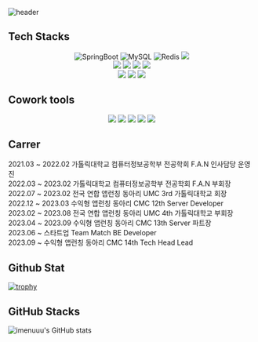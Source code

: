 ![header](https://capsule-render.vercel.app/api?type=wave&color=auto&height=300&section=header&text=HyunWoo%20LIM&fontSize=90)
## Tech Stacks
<div align="center">
<img alt=
"SpringBoot" src="https://img.shields.io/badge/SpringBoot-6DB33F?style=flat-square&logo=SpringBoot&logoColor=white"/>
<img alt="MySQL" src="https://img.shields.io/badge/MySQL-4479A1?style=flat-square&logo=MySQL&logoColor=white"/>
<img alt="Redis" src="https://img.shields.io/badge/Redis-DC382D?style=flat-square&logo=Redis&logoColor=white"/>
<img src="https://img.shields.io/badge/JSON Web Tokens-000000?style=flat-square&logo=JSON Web Tokens&logoColor=white"/>
</br>
<img src="https://img.shields.io/badge/Python-3776AB?style=flat-square&logo=Python&logoColor=white"/>
<img src="https://img.shields.io/badge/Linux-FCC624?style=flat-square&logo=Linux&logoColor=white"/>
<img src="https://img.shields.io/badge/Amazon AWS-FF9900?style=flat-square&logo=Amazon AWS&logoColor=white"/>
<img src="https://img.shields.io/badge/Amazon EC2-FF9900?style=flat-square&logo=Amazon EC2&logoColor=white"/>
</br>
<img src="https://img.shields.io/badge/Amazon RDS-527FFF?style=flat-square&logo=Amazon RDS&logoColor=white"/>
<img src="https://img.shields.io/badge/Amazon S3-569A31?style=flat-square&logo=Amazon S3&logoColor=white"/>
<img src="https://img.shields.io/badge/Travis CI-3EAAAF?style=flat-square&logo=Travis CI&logoColor=white"/>
</br>
</div>

## Cowork tools

<div align="center">
<img src="https://img.shields.io/badge/Swagger-85EA2D?style=flat-square&logo=Swagger&logoColor=white"/>
<img src="https://img.shields.io/badge/Notion-000000?style=flat-square&logo=Notion&logoColor=white"/>
<img src="https://img.shields.io/badge/Discord-5865F2?style=flat-square&logo=Discord&logoColor=white"/>
<img src="https://img.shields.io/badge/GitHub-181717?style=flat-square&logo=GitHub&logoColor=white"/>
<img src="https://img.shields.io/badge/Slack-4A154B?style=for-the-badge&logo=Slack&logoColor=#4A154B"/>
</div>

## Carrer
2021.03 ~ 2022.02 가톨릭대학교 컴퓨터정보공학부 전공학회 F.A.N 인사담당 운영진 </br>
2022.03 ~ 2023.02 가톨릭대학교 컴퓨터정보공학부 전공학회 F.A.N 부회장 </br>
2022.07 ~ 2023.02 전국 연합 앱런칭 동아리 UMC 3rd 가톨릭대학교 회장 </br>
2022.12 ~ 2023.03 수익형 앱런칭 동아리 CMC 12th Server Developer</br>
2023.02 ~ 2023.08 전국 연합 앱런칭 동아리 UMC 4th 가톨릭대학교 부회장 </br>
2023.04 ~ 2023.09 수익형 앱런칭 동아리 CMC 13th Server 파트장</br>
2023.06 ~ 스타트업 Team Match BE Developer </br>
2023.09 ~ 수익형 앱런칭 동아리 CMC 14th Tech Head Lead </br>

## Github Stat

[![trophy](https://github-profile-trophy.vercel.app/?username=ryo-ma&theme=onedark)](https://github.com/ryo-ma/github-profile-trophy)
## GitHub Stacks
![imenuuu's GitHub stats](https://github-readme-stats.vercel.app/api?username=imenuuu&show_icons=true&theme=radical)

